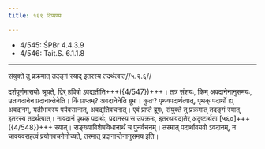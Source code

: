 ```yaml
---
title: १६९ टिप्पण्यः

---
```

- 4/545: ŚPBr 4.4.3.9
- 4/546: Tait.S. 6.1.1.8

____________________________________________


संयुक्ते तु प्रक्रमात् तदङ्गं स्याद् इतरस्य तदर्थत्वात्//५.२.६//

दर्शपूर्णमासयोः श्रूयते, द्विर् हविषो ऽवद्यतीति+++({4/547})+++। तत्र संशयः, किम् अवदानेनानुसमयः, उतावदानेन प्रदानान्तेनेति। किं प्राप्तम्? अवदानेनेति ब्रूमः। कुतः? पृथक्पदार्थत्वात्, पृथक् पदार्थो ह्य् अवदानम्, यतीभावस्य पर्यवसानात्, अवद्यतिवचनात्। एवं प्राप्ते ब्रूमः, संयुक्ते तु प्रक्रमात् तदङ्गं स्यात्, इतरस्य तदर्थत्वात्। नावदानं पृथक् पदार्थः, प्रदानस्य स उपक्रमः, इतरथावद्यतेर् अदृष्टार्थता [५६०]+++({4/548})+++ स्यात्। सङ्ख्याविशेषविधानार्थं च पुनर्वचनम्। तस्मात् पदार्थावयवो ऽवदानम्, न चावयवसहत्वं प्रयोगवचनेनोच्यते, तस्मात् प्रदानान्तेनानुसमय इति।